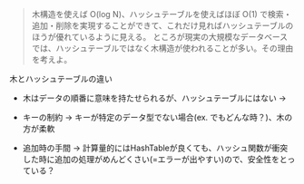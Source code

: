 > 木構造を使えば O(log N)、ハッシュテーブルを使えばほぼ O(1) で検索・追加・削除を実現することができて、これだけ見ればハッシュテーブルのほうが優れているように見える。
> ところが現実の大規模なデータベースでは、ハッシュテーブルではなく木構造が使われることが多い。その理由を考えよ。


木とハッシュテーブルの違い
* 木はデータの順番に意味を持たせられるが、ハッシュテーブルにはない
-> 


* キーの制約
-> キーが特定のデータ型でない場合(ex. でもどんな時？)、木の方が柔軟


* 追加時の手間
-> 計算量的にはHashTableが良くても、ハッシュ関数が衝突した時に追加の処理がめんどくさい(=エラーが出やすい)ので、安全性をとっている？
